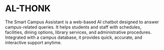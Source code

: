 # AL-THONK
The Smart Campus Assistant is a web-based AI chatbot designed to answer campus-related queries. It helps students and staff with schedules, facilities, dining options, library services, and administrative procedures. Integrated with a campus database, it provides quick, accurate, and interactive support anytime.
